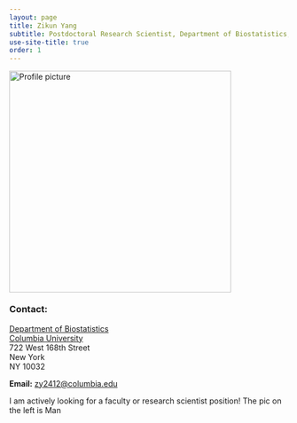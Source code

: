 ```yaml
---
layout: page
title: Zikun Yang
subtitle: Postdoctoral Research Scientist, Department of Biostatistics, Columbia University
use-site-title: true
order: 1
---
```

<img align="left" src="/img/IMG_2854.jpg" alt="Profile picture" width="400" style="margin-right: 100px; margin-bottom: 20px;">


### Contact:
[Department of Biostatistics](https://www.publichealth.columbia.edu/academics/departments/biostatistics)  
[Columbia University](https://www.columbia.edu)   
722 West 168th Street<br/>
New York<br/>
NY 10032
   
**Email:** zy2412@columbia.edu

I am actively looking for a faculty or research scientist position! The pic on the left is Man
